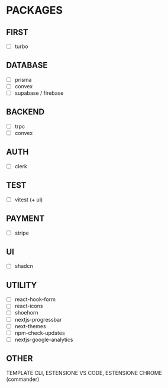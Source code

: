 # PACKAGES

## FIRST

- [ ] turbo

## DATABASE

- [ ] prisma
- [ ] convex
- [ ] supabase / firebase

## BACKEND

- [ ] trpc
- [ ] convex

## AUTH

- [ ] clerk

## TEST

- [ ] vitest (+ ui)

## PAYMENT

- [ ] stripe

## UI

- [ ] shadcn

## UTILITY

- [ ] react-hook-form
- [ ] react-icons
- [ ] shoehorn
- [ ] nextjs-progressbar
- [ ] next-themes
- [ ] npm-check-updates
- [ ] nextjs-google-analytics

## OTHER

TEMPLATE CLI, ESTENSIONE VS CODE, ESTENSIONE CHROME
(commander)
